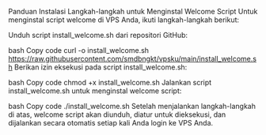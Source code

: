 Panduan Instalasi
Langkah-langkah untuk Menginstal Welcome Script
Untuk menginstal script welcome di VPS Anda, ikuti langkah-langkah berikut:

Unduh script install_welcome.sh dari repositori GitHub:

bash
Copy code
curl -o install_welcome.sh https://raw.githubusercontent.com/smdbngkt/vpsku/main/install_welcome.sh
Berikan izin eksekusi pada script install_welcome.sh:

bash
Copy code
chmod +x install_welcome.sh
Jalankan script install_welcome.sh untuk menginstal welcome script:

bash
Copy code
./install_welcome.sh
Setelah menjalankan langkah-langkah di atas, welcome script akan diunduh, diatur untuk dieksekusi, dan dijalankan secara otomatis setiap kali Anda login ke VPS Anda.

